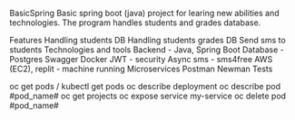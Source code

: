 BasicSpring
Basic spring boot (java) project for learing new abilities and technologies. The program handles students and grades database.

Features
Handling students DB
Handling students grades DB
Send sms to students
Technologies and tools
Backend - Java, Spring Boot
Database - Postgres
Swagger
Docker
JWT - security
Async sms - sms4free
AWS (EC2), replit - machine running
Microservices
Postman
Newman
Tests

oc get pods / kubectl get pods
oc describe deployment
oc describe pod #pod_name#
oc get projects
oc expose service my-service
oc delete pod #pod_name#

